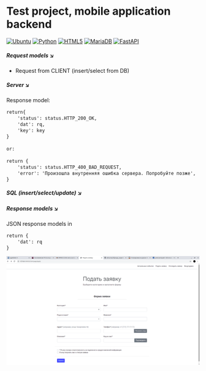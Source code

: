 # Test project, mobile application backend
[![Ubuntu](https://img.shields.io/badge/Ubuntu-E95420?style=for-the-badge&logo=ubuntu&logoColor=white)](https://ubuntu.com)
[![Python](https://img.shields.io/badge/python-3670A0?style=for-the-badge&logo=python&logoColor=ffdd54)](https://www.python.org) 
[![HTML5](https://img.shields.io/badge/html5-%23E34F26.svg?style=for-the-badge&logo=html5&logoColor=white)](https://www.w3.org/html/)
[![MariaDB](https://img.shields.io/badge/MariaDB-003545?style=for-the-badge&logo=mariadb&logoColor=white)](https://mariadb.org) 
[![FastAPI](https://img.shields.io/badge/FastAPI-005571?style=for-the-badge&logo=fastapi)](https://fastapi.tiangolo.com)


##### Request models :arrow_lower_right:

- Request from CLIENT (insert/select from DB)

##### Server :arrow_lower_right:

Response model:

```
return{
    'status': status.HTTP_200_OK,
    'dat': rq,
    'key': key
}

or: 

return {
    'status': status.HTTP_400_BAD_REQUEST,
    'error': 'Произошла внутренняя ошибка сервера. Попробуйте позже',
}
```

##### SQL (insert/select/update) :arrow_lower_right:

##### Response models :arrow_lower_right:

JSON response models in 

```
return {
	'dat': rq
}
```

![Image alt](https://github.com/aktumar/2020_Project_Instance/blob/master/example/image_of_client_page.png)
